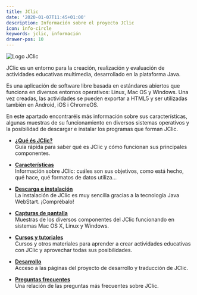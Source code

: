 ```yaml
---
title: JClic
date: '2020-01-07T11:45+01:00'
description: Información sobre el proyecto JClic
icon: info-circle
keywords: jclic, información
drawer-pos: 10
---
```


![Logo JClic](/img/jclic_logo.png)

JClic es un entorno para la creación, realización y evaluación de actividades educativas multimedia, desarrollado en la plataforma Java.

Es una aplicación de software libre basada en estándares abiertos que funciona en diversos entornos operativos: Linux, Mac OS y Windows. Una vez creadas, las actividades se pueden exportar a HTML5 y ser utilizadas también en Android, iOS i ChromeOS.

En este apartado encontraréis más información sobre sus características, algunas muestras de su funcionamiento en diversos sistemas operativos y la posibilidad de descargar e instalar los programas que forman JClic.

- __[¿Qué és JClic?](/jclic/howto/)__<br/>
Guía rápida para saber qué es JClic y cómo funcionan sus principales componentes.

- __[Características]()__<br/>
Información sobre JClic: cuáles son sus objetivos, como está hecho, qué hace, qué formatos de datos utiliza...

- __[Descarga e instalación]()__<br/>
La instalación de JClic es muy sencilla gracias a la tecnología Java WebStart. ¡Comprébalo!

- __[Capturas de pantalla]()__<br/>
Muestras de los diversos componentes del JClic funcionando en sistemas Mac OS X, Linux y Windows.

- __[Cursos y tutoriales]()__<br/>
Cursos y otros materiales para aprender a crear actividades educativas con JClic y aprovechar todas sus posibilidades.

- __[Desarrollo]()__<br/>
Acceso a las páginas del proyecto de desarrollo y traducción de JClic.

- __[Preguntas frecuentes]()__<br/>
Una relación de las preguntas más frecuentes sobre JClic.
